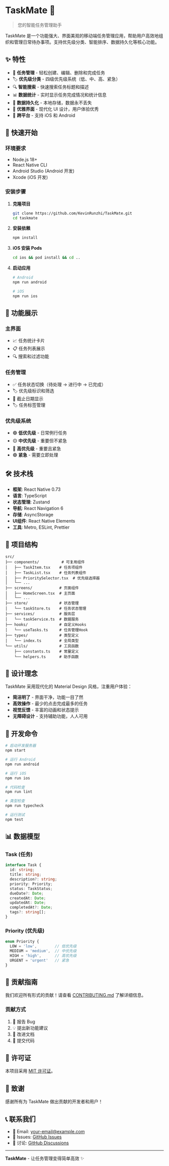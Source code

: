 # TaskMate 📝

> 您的智能任务管理助手

TaskMate 是一个功能强大、界面美观的移动端任务管理应用，帮助用户高效地组织和管理日常待办事项。支持优先级分类、智能排序、数据持久化等核心功能。

## ✨ 特性

- 🎯 **任务管理** - 轻松创建、编辑、删除和完成任务
- 🏷️ **优先级分类** - 四级优先级系统（低、中、高、紧急）
- 🔍 **智能搜索** - 快速搜索任务标题和描述
- 📊 **数据统计** - 实时显示任务完成情况和统计信息
- 💾 **数据持久化** - 本地存储，数据永不丢失
- 🎨 **优雅界面** - 现代化 UI 设计，用户体验优秀
- 📱 **跨平台** - 支持 iOS 和 Android

## 🚀 快速开始

### 环境要求

- Node.js 18+
- React Native CLI
- Android Studio (Android 开发)
- Xcode (iOS 开发)

### 安装步骤

1. **克隆项目**
   ```bash
   git clone https://github.com/KevinRunzhi/TaskMate.git
   cd taskmate
   ```

2. **安装依赖**
   ```bash
   npm install
   ```

3. **iOS 安装 Pods**
   ```bash
   cd ios && pod install && cd ..
   ```

4. **启动应用**
   ```bash
   # Android
   npm run android

   # iOS
   npm run ios
   ```

## 📱 功能展示

### 主界面
- 📈 任务统计卡片
- 📋 任务列表展示
- 🔍 搜索和过滤功能

### 任务管理
- ✅ 任务状态切换（待处理 → 进行中 → 已完成）
- 🏷️ 优先级标识和筛选
- 📅 截止日期显示
- 🏷️ 任务标签管理

### 优先级系统
- 🟢 **低优先级** - 日常例行任务
- 🟡 **中优先级** - 重要但不紧急
- 🔴 **高优先级** - 重要且紧急
- 🟣 **紧急** - 需要立即处理

## 🛠️ 技术栈

- **框架**: React Native 0.73
- **语言**: TypeScript
- **状态管理**: Zustand
- **导航**: React Navigation 6
- **存储**: AsyncStorage
- **UI组件**: React Native Elements
- **工具**: Metro, ESLint, Prettier

## 📁 项目结构

```
src/
├── components/          # 可复用组件
│   ├── TaskItem.tsx    # 任务项组件
│   ├── TaskList.tsx    # 任务列表组件
│   ├── PrioritySelector.tsx  # 优先级选择器
│   └── ...
├── screens/            # 页面组件
│   ├── HomeScreen.tsx  # 主页面
│   └── ...
├── store/              # 状态管理
│   └── taskStore.ts    # 任务状态管理
├── services/           # 服务层
│   └── taskService.ts  # 数据服务
├── hooks/              # 自定义Hooks
│   └── useTasks.ts     # 任务管理Hook
├── types/              # 类型定义
│   └── index.ts        # 全局类型
└── utils/              # 工具函数
    ├── constants.ts    # 常量定义
    └── helpers.ts      # 助手函数
```

## 🎨 设计理念

TaskMate 采用现代化的 Material Design 风格，注重用户体验：

- **简洁明了** - 界面干净，功能一目了然
- **高效操作** - 最少的点击完成最多的任务
- **视觉反馈** - 丰富的动画和状态提示
- **无障碍设计** - 支持辅助功能，人人可用

## 🔧 开发命令

```bash
# 启动开发服务器
npm start

# 运行 Android
npm run android

# 运行 iOS
npm run ios

# 代码检查
npm run lint

# 类型检查
npm run typecheck

# 运行测试
npm test
```

## 📊 数据模型

### Task (任务)
```typescript
interface Task {
  id: string;
  title: string;
  description?: string;
  priority: Priority;
  status: TaskStatus;
  dueDate?: Date;
  createdAt: Date;
  updatedAt: Date;
  completedAt?: Date;
  tags?: string[];
}
```

### Priority (优先级)
```typescript
enum Priority {
  LOW = 'low',        // 低优先级
  MEDIUM = 'medium',  // 中优先级
  HIGH = 'high',      // 高优先级
  URGENT = 'urgent'   // 紧急
}
```

## 🤝 贡献指南

我们欢迎所有形式的贡献！请查看 [CONTRIBUTING.md](CONTRIBUTING.md) 了解详细信息。

### 贡献方式

1. 🐛 报告 Bug
2. 💡 提出新功能建议
3. 📝 改进文档
4. 🔧 提交代码

## 📄 许可证

本项目采用 [MIT 许可证](LICENSE)。

## 🙏 致谢

感谢所有为 TaskMate 做出贡献的开发者和用户！

## 📞 联系我们

- 📧 Email: your-email@example.com
- 🐛 Issues: [GitHub Issues](https://github.com/KevinRunzhi/TaskMate/issues)
- 💬 讨论: [GitHub Discussions](https://github.com/KevinRunzhi/TaskMate/discussions)

---

**TaskMate** - 让任务管理变得简单高效 ✨
